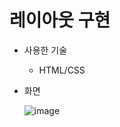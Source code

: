 # 레이아웃 구현

 * 사용한 기술 
   - HTML/CSS

 * 화면
 
   ![image](https://user-images.githubusercontent.com/102580996/174749664-49499af4-7fd5-4f2d-8ed3-b3562fc0e85e.png)
